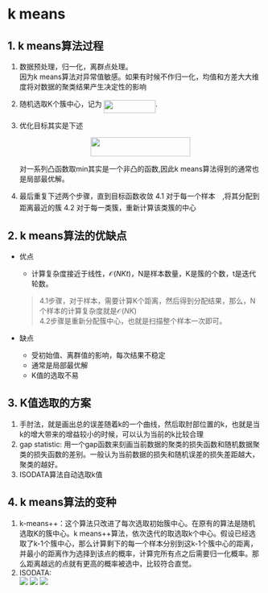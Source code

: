 # k means

## 1. k means算法过程

1. 数据预处理，归一化，离群点处理。\
  因为k means算法对异常值敏感。如果有时候不作归一化，均值和方差大大维度将对数据的聚类结果产生决定性的影响

2. 随机选取K个簇中心，记为 <img src="/k-means/tex/70ae9dfe61f777b0f01b4626ad43a696.svg?invert_in_darkmode&sanitize=true" align=middle width=102.89031719999998pt height=26.76175259999998pt/>.

3. 优化目标其实是下述<p align="center"><img src="/k-means/tex/3e18d84ae7f07776ff805b836782e4b9.svg?invert_in_darkmode&sanitize=true" align=middle width=198.546942pt height=37.775108249999995pt/></p>
  对一系列凸函数取min其实是一个非凸的函数,因此k means算法得到的通常也是局部最优解。

4. 最后重复下述两个步骤，直到目标函数收敛
4.1 对于每一个样本<img src="/k-means/tex/9fc20fb1d3825674c6a279cb0d5ca636.svg?invert_in_darkmode&sanitize=true" align=middle width=14.045887349999989pt height=14.15524440000002pt/>,将其分配到距离最近的簇
4.2 对于每一类簇，重新计算该类簇的中心

## 2. k means算法的优缺点
- 优点
   - 计算复杂度接近于线性，$\mathcal{O}(NKt)$，N是样本数量，K是簇的个数，t是迭代轮数。
   >4.1步骤，对于样本，需要计算K个距离，然后得到分配结果，那么，N个样本的计算复杂度就是$\mathcal{O}(NK)$\
   4.2步骤是重新分配簇中心，也就是扫描整个样本一次即可。

- 缺点
   - 受初始值、离群值的影响，每次结果不稳定
   - 通常是局部最优解
   - K值的选取不易

## 3. K值选取的方案
1. 手肘法，就是画出总的误差随着k的一个曲线，然后取肘部位置的k，也就是当k的增大带来的增益较小的时候，可以认为当前的k比较合理
2. gap statistic: 用一个gap函数来刻画当前数据的聚类的损失函数和随机数据聚类的损失函数的差别。一般认为当前数据的损失和随机误差的损失差距越大，聚类的越好。
3. ISODATA算法自动选取k值

## 4. k means算法的变种
1. k-means++：这个算法只改进了每次选取初始簇中心。在原有的算法是随机选取K的簇中心。k means++算法，依次迭代的取选取k个中心。假设已经选取了k-1个簇中心，那么计算剩下的每一个样本分别到这k-1个簇中心的距离，并最小的距离作为选择到该点的概率，计算完所有点之后需要归一化概率。那么距离越远的点就有更高的概率被选中，比较符合直觉。
2. ISODATA:\
![](https://pic3.zhimg.com/v2-ebe6d577c8a70cd4e639a8a5621248be_b.jpg)
![](https://www.biaodianfu.com/wp-content/uploads/2018/06/isodata-2.png)
![](https://www.biaodianfu.com/wp-content/uploads/2018/06/isodata-3.png)
